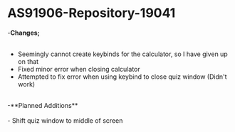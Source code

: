 # AS91906-Repository-19041

-**Changes;** <br /><br />
- Seemingly cannot create keybinds for the calculator, so I have given up on that<br />
- Fixed minor error when closing calculator<br />
- Attempted to fix error when using keybind to close quiz window (Didn't work)<br />
<br />
-**Planned Additions**<br /><br />
- Shift quiz window to middle of screen